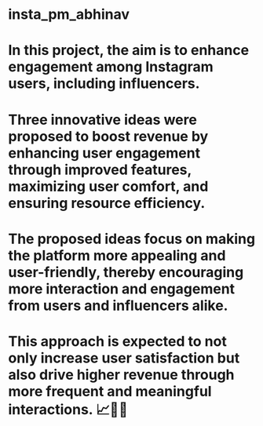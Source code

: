# insta_pm_abhinav

# In this project, the aim is to enhance engagement among Instagram users, including influencers. 
# Three innovative ideas were proposed to boost revenue by enhancing user engagement through improved features, maximizing user comfort, and ensuring resource efficiency. 
# The proposed ideas focus on making the platform more appealing and user-friendly, thereby encouraging more interaction and engagement from users and influencers alike. 
# This approach is expected to not only increase user satisfaction but also drive higher revenue through more frequent and meaningful interactions. 📈📱✨
